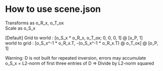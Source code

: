 # How to use scene.json
Transforms as o_R_x, o_T_ox \
Scale as o_S_x

[Default] Grid to world :  [o_S_x * o_R_x, o_T_ox; 0, 0, 0, 1] @ [x_P, 1]\
world to grid : [o_S_x^-1 * o_R_x.T, -(o_S_x^-1 * o_R_x.T) @ o_T_ox] @ [o_P, 1]

Warning: D is not built for repeated inversion, errors may accumulate \
o_S_x = L2-norm of first three entries of D => Divide by L2-norm squared